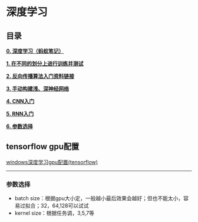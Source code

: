 # 深度学习

## 目录

[**0. 深度学习（蚂蚁笔记）**](https://leanote.com/note/5a2741edf40b55511b000000)

[**1. 在不同的划分上进行训练并测试**](1.train_test)

[**2. 反向传播算法入门资料链接**](2.backpropagation)

[**3. 手动构建浅、深神经网络**](3.nn_scratch)

[**4. CNN入门**](4.cnn)

[**5. RNN入门**](5.rnn)

[**6. 参数选择**](#参数选择)

## tensorflow gpu配置
[windows深度学习gpu配置(tensorflow)](tensorflow_gpu_windows.md)

---

### 参数选择

 - batch size：根据gpu大小定，一般越小最后效果会越好；但也不能太小，容易过拟合；32，64,128可以试试
 - kernel size：根据任务调，3,5,7等

